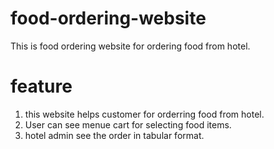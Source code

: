 # food-ordering-website
This is food ordering website for ordering food from hotel.

# feature 
1) this website helps customer for orderring food from hotel.
2) User can see menue cart for selecting food items.
3) hotel admin see the order in tabular format.
